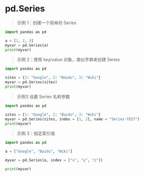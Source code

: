&emsp;
# pd.Series



>示例 1：创建一个简单的 Series
```python
import pandas as pd

a = [1, 2, 3]
myvar = pd.Series(a)
print(myvar)
```


>示例 2：使用 key/value 对象，类似字典来创建 Series
```python
import pandas as pd

sites = {1: "Google", 2: "Baidu", 3: "Wiki"}
myvar = pd.Series(sites)
print(myvar)
```

>示例3 设置 Series 名称参数

```python
import pandas as pd

sites = {1: "Google", 2: "Baidu", 3: "Wiki"}
myvar = pd.Series(sites, index = [1, 2], name = "Series-TEST")
print(myvar)
```


>示例 3：指定索引值
```python
import pandas as pd

a = ["Google", "Baidu", "Wiki"]

myvar = pd.Series(a, index = ["x", "y", "z"])

print(myvar)
```